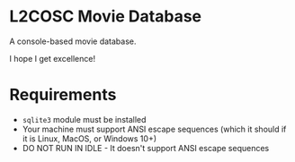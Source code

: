 # L2COSC Movie Database
A console-based movie database.

I hope I get excellence!

# Requirements
- `sqlite3` module must be installed
- Your machine must support ANSI escape sequences (which it should if it is Linux, MacOS, or Windows 10+)
- DO NOT RUN IN IDLE - It doesn't support ANSI escape sequences

